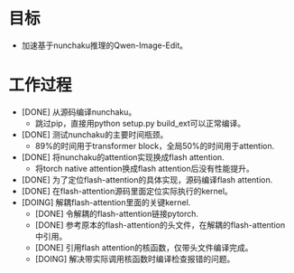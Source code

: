# 目标
- 加速基于nunchaku推理的Qwen-Image-Edit。

# 工作过程
- [DONE] 从源码编译nunchaku。
	- 跳过pip，直接用python setup.py build_ext可以正常编译。
- [DONE] 测试nunchaku的主要时间瓶颈。
	- 89%的时间用于transformer block，全局50%的时间用于attention.
- [DONE] 将nunchaku的attention实现换成flash attention.
	- 将torch native attention换成flash attention后没有性能提升。
- [DONE] 为了定位flash-attention的具体实现，源码编译flash attention.
- [DONE] 在flash-attention源码里面定位实际执行的kernel。
- [DOING] 解耦flash-attention里面的关键kernel.
	- [DONE] 令解耦的flash-attention链接pytorch.
	- [DONE] 参考原本的flash-attention的头文件，在解耦的flash-attention中引用。
	- [DONE] 引用flash attention的核函数，仅带头文件编译完成。
	- [DOING] 解决带实际调用核函数时编译检查报错的问题。